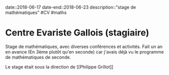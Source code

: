 date::2018-06-17
date-end::2018-06-23
description::"stage de mathématiques"
#CV #maths 
# Centre Evariste Gallois (stagiaire)
Stage de mathématiques, avec diverses conférences et activités.
Fait un an en avance (En 3ème plutôt qu'en seconde) car j'avais déjà vu le programme de mathématiques de seconde.

Le stage était sous la direction de [[Philippe Grillot]]



